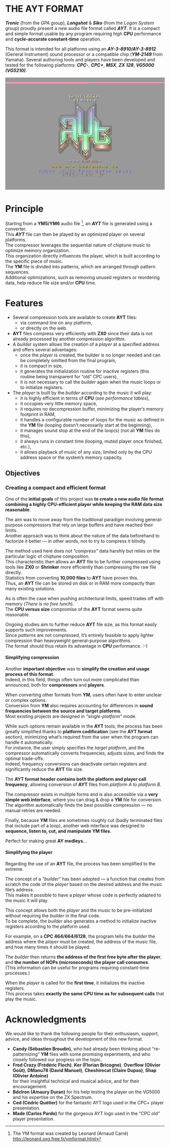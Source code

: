 # THE AYT FORMAT
***Tronic*** (from the *GPA* group), ***Longshot*** & ***Siko*** (from the *Logon System* group) proudly present a new audio file format called ***AYT***.
It is a compact and simple format usable by any program requiring high **CPU** performance and **cycle-accurate constant-time** operation.

This format is intended for all platforms using an ***AY-3-8910/AY-3-8912*** (General Instrument) sound processor or a compatible chip (***YM-2149*** from Yamaha). 
Several authoring tools and players have been developed and tested for the following platforms: ***CPC-***, ***CPC+***, ***MSX***, ***ZX 128***, ***VG5000 (VG5210)***.

![Image Presentation CPC+](./images/AYTPRES1.jpg)

# Principle

Starting from a **YM5/YM6** audio file [^1], an ***AYT*** file is generated using a converter.  
This ***AYT*** file can then be played by an optimized player on several platforms.  
The compressor leverages the sequential nature of chiptune music to optimize memory organization.  
This organization directly influences the player, which is built according to the specific piece of music.  
The **YM** file is divided into patterns, which are arranged through pattern sequences.  
Additional optimizations, such as removing unused registers or reordering data, help reduce file size and/or **CPU** time.

[^1]: The YM format was created by Leonard (Arnaud Carré) http://leonard.oxg.free.fr/ymformat.html

# Features

- Several compression tools are available to create **AYT** files:
  - via command line on any platform,
  - or directly on the web.
- **AYT** files compress very efficiently with **ZX0** since their data is not already processed by another compression algorithm.
- A *builder* system allows the creation of a *player* at a specified address and offers several advantages:
  - once the *player* is created, the builder is no longer needed and can be completely omitted from the final program,
  - it is compact in size,
  - it generates the initialization routine for inactive registers (this routine being transparent for “old” CPC users),
  - it is not necessary to call the *builder* again when the music loops or to initialize registers.
- The *player* is built by the *builder* according to the music it will play:
  - it is highly efficient in terms of **CPU** (*see performance tables*),
  - it occupies very little memory space,
  - it requires no decompression buffer, minimizing the player’s memory footprint in RAM,
  - it handles a configurable number of loops for the music as defined in the **YM** file (looping doesn’t necessarily start at the beginning),
  - it manages sound stop at the end of the loop(s) (not all **YM** files do this),
  - it always runs in constant time (looping, muted player once finished, etc.),
  - it allows playback of music of any size, limited only by the CPU address space or the system’s memory capacity.

## Objectives
### Creating a compact and efficient format

One of the **initial goals** of this project was **to create a new audio file format combining a highly CPU-efficient player while keeping the RAM data size reasonable**.

The aim was to move away from the traditional paradigm involving general-purpose compressors that rely on large buffers and have reached their limits.  
Another approach was to think about the nature of the data beforehand to factorize it better — in other words, not to try to compress it blindly.

The method used here does not *"compress"* data harshly but relies on the particular logic of chiptune composition.  
This characteristic then allows an **AYT** file to be further compressed using tools like **ZX0** or **Shrinker** more efficiently than compressing the raw file directly.  
Statistics from converting **10,000 files** to **AYT** have proven this.  
Thus, an **AYT** file can be stored on disk or in RAM more compactly than many existing solutions.

As is often the case when pushing architectural limits, speed trades off with memory (*There is no free lunch*).  
The **CPU versus size** compromise of the **AYT** format seems quite reasonable.

Ongoing studies aim to further reduce **AYT** file size, as this format easily supports such improvements.  
Since *patterns* are not compressed, it’s entirely feasible to apply lighter compression than heavyweight general-purpose algorithms.  
The format should thus retain its advantage in **CPU** performance. :-)

#### Simplifying compression
Another **important objective** was to **simplify the creation and usage process of this format**.  
Indeed, in this field, things often turn out more complicated than announced, both for **compressors** and **players**.

When converting other formats from **YM**, users often have to enter unclear or complex options.  
Conversion from **YM** also requires accounting for differences in **sound frequencies between the source and target platforms**.  
Most existing projects are designed in *“single-platform”* mode.

While such options remain available in the **AYT** tools, the process has been greatly simplified thanks to **platform codification** (see the **AYT format** section), minimizing what’s required from the user when the program can handle it automatically.  
For instance, the user simply specifies the *target platform*, and the compressor automatically converts frequencies, adjusts sizes, and finds the optimal trade-offs.  
Indeed, frequency conversions can deactivate certain registers and significantly reduce the **AYT** file size.

The **AYT format header contains both the platform and player call frequency**, allowing conversion of **AYT** files from *platform A* to *platform B*.

The compressor exists in multiple forms and is also accessible via a **very simple web interface**, where you can drag & drop a **YM** file for conversion.  
The algorithm automatically finds the best possible compression — no manual retries are needed.

Finally, because **YM** files are sometimes roughly cut (badly terminated files that include part of a loop), another web interface was designed to **sequence, listen to, cut, and manipulate YM files**.

Perfect for making great **AY medleys**...

#### Simplifying the player
Regarding the use of an **AYT** file, the process has been simplified to the extreme.  

The concept of a *"builder"* has been adopted — a function that creates from scratch the code of the *player* based on the desired address and the music file’s address.  
This makes it possible to have a *player* whose code is perfectly adapted to the music it will play.

This concept allows both the *player* and the music to be pre-initialized without requiring the *builder* in the final code.  
To be complete, the *builder* also generates a method to initialize inactive registers according to the platform used.

For example, on a **CPC 464/664/6128**, the program tells the *builder* the address where the *player* must be created, the address of the music file, and how many times it should be played.

The *builder* then returns **the address of the first free byte after the player**, and **the number of NOPs (microseconds) the player call consumes**.  
(This information can be useful for programs requiring constant-time processes.)

When the *player* is called for the **first time**, it initializes the inactive registers.  
This process takes **exactly the same CPU time as for subsequent calls** that play the music.

# Acknowledgments
We would like to thank the following people for their enthusiasm, support, advice, and ideas throughout the development of this new format.

- **Candy (Sébastien Broudin)**, who had already been thinking about “re-patternizing” **YM** files with some promising experiments, and who closely followed our progress on the topic.  
- **Fred Crazy (Frédéric Floch)**, **Ker (Florian Bricogne)**, **Overflow (Olivier Goût)**, **DManu78 (David Manuel)**, **Cheshirecat (Claire Dupas)**, **Shap (Olivier Antoine)**  
  for their insightful technical and musical advice, and for their encouragement.  
- **BdcIron (Amaury Duran)** for his help testing the player on the VG5000 and his expertise on the ZX Spectrum.  
- **Ced (Cédric Quétier)** for the fantastic AYT logo used in the CPC+ player presentation.  
- **Made (Carlos Pardo)** for the gorgeous AYT logo used in the “CPC old” player presentation.  
